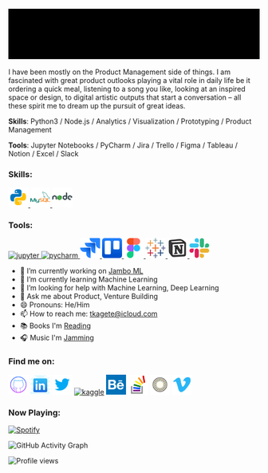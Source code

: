 ![My interests lie mostly in Product](https://github.com/Technically-Tony/Technically-Tony/blob/e0956a2b40a87ea0f138541b6b7b2dc9af7a6c69/intro.gif)

I have been mostly on the Product Management side of things. I am fascinated with great product outlooks playing a vital role in daily life be it ordering a quick meal, listening to a song you like, looking at an inspired space or design, to digital artistic outputs that start a conversation – all these spirit me to dream up the pursuit of great ideas. 

**Skills**: Python3 / Node.js / Analytics / Visualization / Prototyping / Product Management

**Tools**: Jupyter Notebooks / PyCharm / Jira / Trello / Figma / Tableau / Notion / Excel / Slack

<h3 align="left">Skills:</h3>

<p align="left"> <a href="https://www.python.org" target="_blank"> <img src="icons8-python.svg" alt="python" width="40" height="40"/> </a>  <a href="https://www.mysql.com/" target="_blank"> <img src="icons8-mysql-logo.svg" alt="mysql" width="40" height="40"/>  </a> <a href="https://nodejs.org" target="_blank"> <img src="icons8-nodejs.svg" alt="nodejs" width="40" height="40"/> </a></p>
  
  
  <h3 align="left">Tools:</h3>
  
<p align="left"> <a href="https://www.jupyter.org/" target="_blank"> <img src="https://upload.wikimedia.org/wikipedia/commons/3/38/Jupyter_logo.svg" alt="jupyter" width="40" height="40"/> </a> 
  <a href="https://www.jetbrains.com/pycharm/" target="_blank"> <img src="https://upload.wikimedia.org/wikipedia/commons/1/1d/PyCharm_Icon.svg" alt="pycharm" width="40" height="40"/> 
  </a> <a href="https://www.atlassian.com/software/jira" target="_blank"> <img src="jira-seeklogo.com.svg" alt="jira" width="40" height="40"/> </a> 
  <a href="https://trello.com/" target="_blank"> <img src="trello-icon.svg" alt="trello" width="40" height="40"/> 
  </a> <a href="https://www.figma.com/" target="_blank"> <img src="figma-icon.svg" alt="figma" width="40" height="40"/> </a>
  <a href="https://tableau.com/" target="_blank"> <img src="tableau-software-seeklogo.com.svg" alt="tableau" width="40" height="40"/> 
  </a> <a href="https://www.notion.com/" target="_blank"> <img src="icons8-notion.svg" alt="notion" width="40" height="40"/> </a>
  </a> <a href="https://www.slack.com/" target="_blank"> <img src="Slack_icon_2019.svg" alt="slack" width="40" height="40"/> </a> </p>
  
  
  

- 🔭 I’m currently working on [Jambo ML](https://github.com/Technically-Tony/jamboml-1.git)
- 🌱 I’m currently learning Machine Learning 
- 🤔 I’m looking for help with Machine Learning, Deep Learning 
- 💬 Ask me about Product, Venture Building
- 😄 Pronouns: He/Him 
- 📫 How to reach me: tkagete@icloud.com 
- 📚 Books I'm [Reading](https://www.notion.so/technicallytony/TK-s-books-8fa76125be694a04b59cf0eafe6f6327)
- 🎧 Music I'm [Jamming](https://open.spotify.com/playlist/6VixOZz7vkQca7ZNBPwe2u)


<h3 align="left">Find me on:</h3>

[<img src='icons8-github.svg' alt='github' height='40'>](https://github.com/technically-tony)    [<img src='icons8-linkedin.svg' alt='linkedin' height='40'>](https://www.linkedin.com/in/tonykagete/)  [<img src='icons8-twitter.svg' alt='twitter' height='40'>](https://twitter.com/technicallytony)  [<img src='https://cdn.jsdelivr.net/npm/simple-icons@3.0.1/icons/kaggle.svg' alt='kaggle' height='40'>](https://kaggle.com/technicallytony)  [<img src='behance.svg' alt='behance' height='40'>](https://behance.net/technically_tony)  [<img src='stackoverflow.svg' alt='stackoverflow' height='40'>](https://stackoverflow.com/users/technically-tony)  [<img src='icons8-vsco.svg' alt='vsco' height='40'>](https://vsco.co/technicallytony/gallery)  [<img src='icons8-vimeo.svg' alt='vimeo' height='40'>](https://vimeo.com/129008796)  

<h3 align="left">Now Playing:</h3>

[![Spotify](https://now-playing-technically-tony.vercel.app/api/spotify)](https://open.spotify.com/user/316ynimwepp7athpqi6d3l3a54ey)


![GitHub Activity Graph](https://activity-graph.herokuapp.com/graph?username=Technically-Tony)  

![Profile views](https://gpvc.arturio.dev/Technically-Tony)  
